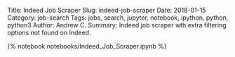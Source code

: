 Title: Indeed Job Scraper
Slug: indeed-job-scraper
Date: 2018-01-15
Category: job-search
Tags: jobs, search, jupyter, notebook, ipython, python, python3
Author: Andrew C.
Summary: Indeed job scraper wth extra filtering options not found on Indeed.


{% notebook notebooks/Indeed_Job_Scraper.ipynb %}
